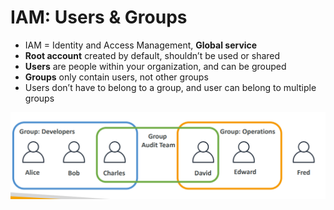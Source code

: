 # IAM: Users & Groups

- IAM = Identity and Access Management, **Global service**
- **Root account** created by default, shouldn’t be used or shared
- **Users** are people within your organization, and can be grouped
- **Groups** only contain users, not other groups
- Users don’t have to belong to a group, and user can belong to multiple groups

![group](user-groups.png)
